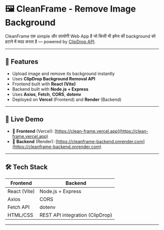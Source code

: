 # 🖼️ CleanFrame - Remove Image Background

CleanFrame एक simple और उपयोगी Web App है जो किसी भी इमेज की background को हटाने में मदद करता है — powered by [ClipDrop API](https://clipdrop.co/apis/background-removal).

---

## 🚀 Features

- Upload image and remove its background instantly
- Uses **ClipDrop Background Removal API**
- Frontend built with **React (Vite)**
- Backend built with **Node.js + Express**
- Uses **Axios**, **Fetch**, **CORS**, **dotenv**
- Deployed on **Vercel** (Frontend) and **Render** (Backend)

---

## 🔗 Live Demo

- 🔹 **Frontend** (Vercel): [https://clean-frame.vercel.app](https://clean-frame.vercel.app)  
- 🔹 **Backend** (Render): [https://cleanframe-backend.onrender.com](https://cleanframe-backend.onrender.com)

---

## 🛠️ Tech Stack

| Frontend | Backend |
|----------|---------|
| React (Vite) | Node.js + Express |
| Axios | CORS |
| Fetch API | dotenv |
| HTML/CSS | REST API integration (ClipDrop) |

---

## 

